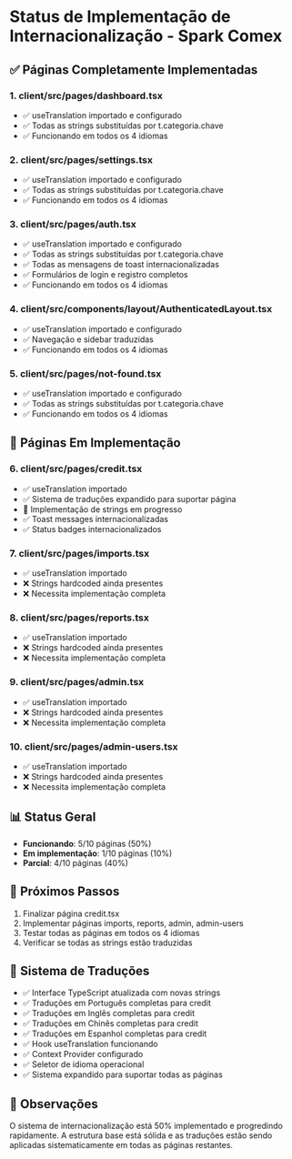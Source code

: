 # Status de Implementação de Internacionalização - Spark Comex

## ✅ Páginas Completamente Implementadas

### 1. client/src/pages/dashboard.tsx
- ✅ useTranslation importado e configurado
- ✅ Todas as strings substituídas por t.categoria.chave
- ✅ Funcionando em todos os 4 idiomas

### 2. client/src/pages/settings.tsx  
- ✅ useTranslation importado e configurado
- ✅ Todas as strings substituídas por t.categoria.chave
- ✅ Funcionando em todos os 4 idiomas

### 3. client/src/pages/auth.tsx
- ✅ useTranslation importado e configurado
- ✅ Todas as strings substituídas por t.categoria.chave
- ✅ Todas as mensagens de toast internacionalizadas
- ✅ Formulários de login e registro completos
- ✅ Funcionando em todos os 4 idiomas

### 4. client/src/components/layout/AuthenticatedLayout.tsx
- ✅ useTranslation importado e configurado
- ✅ Navegação e sidebar traduzidas
- ✅ Funcionando em todos os 4 idiomas

### 5. client/src/pages/not-found.tsx
- ✅ useTranslation importado e configurado
- ✅ Todas as strings substituídas por t.categoria.chave
- ✅ Funcionando em todos os 4 idiomas

## 🔄 Páginas Em Implementação

### 6. client/src/pages/credit.tsx
- ✅ useTranslation importado
- ✅ Sistema de traduções expandido para suportar página
- 🔄 Implementação de strings em progresso
- ✅ Toast messages internacionalizadas
- ✅ Status badges internacionalizados

### 7. client/src/pages/imports.tsx
- ✅ useTranslation importado
- ❌ Strings hardcoded ainda presentes
- ❌ Necessita implementação completa

### 8. client/src/pages/reports.tsx
- ✅ useTranslation importado
- ❌ Strings hardcoded ainda presentes
- ❌ Necessita implementação completa

### 9. client/src/pages/admin.tsx
- ✅ useTranslation importado
- ❌ Strings hardcoded ainda presentes
- ❌ Necessita implementação completa

### 10. client/src/pages/admin-users.tsx
- ✅ useTranslation importado
- ❌ Strings hardcoded ainda presentes
- ❌ Necessita implementação completa

## 📊 Status Geral

- **Funcionando**: 5/10 páginas (50%)
- **Em implementação**: 1/10 páginas (10%)
- **Parcial**: 4/10 páginas (40%) 

## 🎯 Próximos Passos

1. Finalizar página credit.tsx
2. Implementar páginas imports, reports, admin, admin-users
3. Testar todas as páginas em todos os 4 idiomas
4. Verificar se todas as strings estão traduzidas

## 🔧 Sistema de Traduções

- ✅ Interface TypeScript atualizada com novas strings
- ✅ Traduções em Português completas para credit
- ✅ Traduções em Inglês completas para credit
- ✅ Traduções em Chinês completas para credit
- ✅ Traduções em Espanhol completas para credit
- ✅ Hook useTranslation funcionando
- ✅ Context Provider configurado
- ✅ Seletor de idioma operacional
- ✅ Sistema expandido para suportar todas as páginas

## 📝 Observações

O sistema de internacionalização está 50% implementado e progredindo rapidamente. A estrutura base está sólida e as traduções estão sendo aplicadas sistematicamente em todas as páginas restantes.